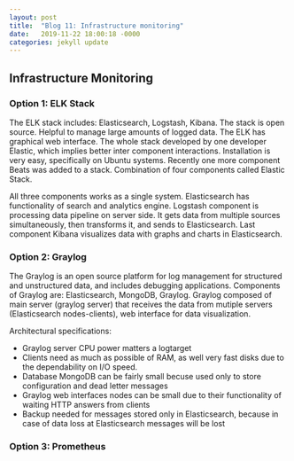 ```yaml
---
layout: post
title:  "Blog 11: Infrastructure monitoring"
date:   2019-11-22 18:00:18 -0000
categories: jekyll update
---
```


<h2>Infrastructure Monitoring</h2>

<h3>Option 1: ELK Stack</h3>

The ELK stack includes: Elasticsearch, Logstash, Kibana. The stack is open source. Helpful to manage large amounts of logged data. The ELK has graphical web interface. The whole stack developed by one developer Elastic, which implies better inter component interactions. Installation is very easy, specifically on Ubuntu systems. Recently one more component Beats was added to a stack. Combination of four components called Elastic Stack.

All three components works as a single system. Elasticsearch has functionality of search and analytics engine. Logstash component is processing data pipeline on server side. It gets data from multiple sources simultaneously, then transforms it, and sends to Elasticsearch. Last component Kibana visualizes data with graphs and charts in Elasticsearch.

<h3>Option 2: Graylog</h3>

The Graylog is an open source platform for log management for structured and unstructured data, and includes debugging applications. Components of Graylog are: Elasticsearch, MongoDB, Graylog. Graylog composed of main server (graylog server) that receives the data from mutiple servers (Elasticsearch nodes-clients), web interface for data visualization.

Architectural specifications:
  - Graylog server CPU power matters a logtarget
  - Clients need as much as possible of RAM, as well very fast disks due to the dependability on I/O speed.
  - Database MongoDB can be fairly small becuse used only to store configuration and dead letter messages
  - Graylog web interfaces nodes can be small due to their functionality of waiting HTTP answers from clients
  - Backup needed for messages stored only in Elasticsearch, because in case of data loss at Elasticsearch messages will be lost

<h3>Option 3: Prometheus</h3>






[jekyll-docs]: https://jekyllrb.com/docs/home
[jekyll-gh]:   https://github.com/jekyll/jekyll
[jekyll-talk]: https://talk.jekyllrb.com/
